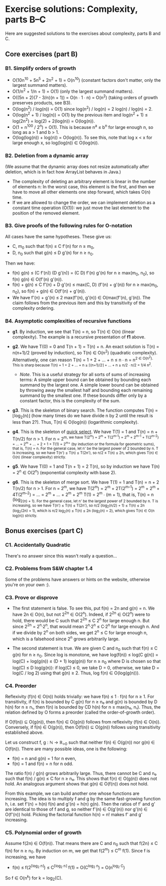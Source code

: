 # Exercise solutions: Complexity, parts B–C

Here are suggested solutions to the exercises about complexity, parts B and C.

## Core exercises (part B)

### B1. Simplify orders of growth

- O(10n<sup>10</sup> + 5n<sup>5</sup> + 2n<sup>2</sup> + 1) = O(n<sup>10</sup>) (constant factors don't matter, only the largest summand matters).
- O(1/n<sup>2</sup> + 1/n + 1) = O(1) (only the largest summand matters).
- O((5n + 2)(7 - 3/n)(n + 1)) = O(n ∙ 1 ∙ n) = O(n<sup>2</sup>) (taking orders of growth preserves products, see B3).
- O(log(n<sup>2</sup>) / log(n)) = O(1) since log(n<sup>2</sup>) / log(n) = 2 log(n) / log(n) = 2.
- O(log(n<sup>2</sup> + 1) / log(n)) = O(1) by the previous item and log(n<sup>2</sup> + 1) ≤ log(2n<sup>2</sup>) = log(2) + 2(log(n)) = O(log(n)).
- O(1 + n<sup>100</sup> / 2<sup>n</sup>) = O(1).
  This is because n<sup>a</sup> ≤ b<sup>n</sup> for large enough n, so long as a > 1 and b > 1.
- O(log(log(n)) + log(n)) = O(log(n)).
  To see this, note that log x < x for large enough x, so log(log(n)) ∈ O(log(n)).

### B2. Deletion from a dynamic array

(We assume that the dynamic array does not resize automatically after deletion, which is in fact how ArrayList behaves in Java.)

- The complexity of deleting an arbitrary element is linear in the number of elements n: In the worst case, this element is the first, and then we have to move all other elements one step forward, which takes O(n) time.
- If we are allowed to change the order, we can implement deletion as a constant time operation (O(1)): we just move the last element to the position of the removed element.

### B3. Give proofs of the following rules for O-notation

All cases have the same hypotheses. These give us:

- C, m<sub>0</sub> such that f(n) ≤ C f'(n) for n ≥ m<sub>0</sub>,
- D, n<sub>0</sub> such that g(n) ≤ D g'(n) for n ≥ n<sub>0</sub>.

Then we have:

- f(n) g(n) ≤ (C f'(n)) (D g'(n)) = (C D) f'(n) g'(n) for n ≥ max(m<sub>0</sub>, n<sub>0</sub>), so f(n) g(n) ∈ O(f'(n) g'(n)).
- f(n) + g(n) ≤ C f'(n) + D g'(n) ≤ max(C, D) (f'(n) + g'(n)) for n ≥ max(m<sub>0</sub>, n<sub>0</sub>), so f(n) + g(n) ∈ O(f'(n) + g'(n)).
- We have f'(n) + g'(n) ≤ 2 max(f'(n), g'(n)) ∈ O(max(f'(n), g'(n)). The claim follows from the previous item and this by transitivity of the complexity ordering.

### B4. Asymptotic complexities of recursive functions

- **g1**.
  By induction, we see that T(n) = n, so T(n) ∈ O(n) (linear complexity).
  The example is a recursive presentation of **f1** above.

- **g2**.
  We have T(0) = 0 and T(n + 1) = T(n) + n.
  An exact solution is T(n) = n(n+1)/2 (proved by induction), so T(n) ∈ O(n<sup>2</sup>) (quadratic complexity).
  Alternatively, one can reason T(n) = 1 + 2 + … + n ≤ n ∙ n = n<sup>2</sub> ∈ O(n<sup>2</sup>).
  This is sharp because T(n) = 1 + 2 + … + n ≥ ⌈(n+1)/2⌉ + … + n ≥ n/2 ∙ n/2 = 1/4 n<sup>2</sup>.

  - *Note*.
    This is a useful strategy for all sorts of sums of increasing terms:
    A simple upper bound can be obtained by bounding each summand by the largest one.
    A simple lower bound can be obtained by throwing away the smallest half and bounding each remaining summand by the smallest one.
    If these bounds differ only by a constant factor, this is the complexity of the sum.

- **g3**.
  This is the skeleton of binary search. The function computes T(n) = ⌊log<sub>2</sub>(n)⌋ (how many times do we have divide n by 2 until the result is less than 2?).
  Thus, T(n) ∈ O(log(n)) (logarithmic complexity).

- **g4**.
  This is the skeleton of [quick select](https://en.wikipedia.org/wiki/Quickselect).
  We have T(1) = 1 and T(n) = n + T(n/2) for n > 1.
  For n = 2<sup>m</sub>, we have T(2<sup>m</sup>) = 2<sup>m</sup> + T(2<sup>m–1</sup>) = 2<sup>m</sup> + 2<sup>m–1</sup> + T(2<sup>m–2</sup>) = … = 2<sup>m</sup> + … + 2 + 1 + T(1) = 2<sup>m+</sup> (by induction or the formula for geometric sums), that is, T(n) = n.
  For the general case, let n' be the largest power of 2 bounded by n.
  T is increasing, so we have T(n') ≤ T(n) ≤ T(2n'), so n/2 ≤ T(n) ≤ 2n, which gives T(n) ∈ O(n) (linear complexity) strictly.

- **g5**.
  We have T(0) = 1 and T(n + 1) = 2 T(n), so by induction we have T(n) = 2<sup>n</sup> ∈ O(2<sup>n</sup>) (exponential complexity with base 2).

- **g6**.
  This is the skeleton of merge sort.
  We have T(1) = 1 and T(n) = n + 2 T(n/2) for n > 1.
  For n = 2<sup>m</sup>, we have T(2<sup>m</sup>) = 2<sup>m</sup> + 2T(2<sup>m–1</sup>) = 2<sup>m</sup> + 2<sup>m</sup> + 4T(2<sup>m–2</sup>) = … = 2<sup>m</sup> + … + 2<sup>m</sup> + 2<sup>m</sup> T(1) = 2<sup>m</sup> ∙ (m + 1), that is, T(n) = n (log<sub>2</sup>(n) + 1).
  For the general case, let n' be the largest power of 2 bounded by n. T is increasing, so we have T(n') ≤ T(n) ≤ T(2n'), so n/2 (log<sub>2</sub>(n/2) + 1) ≤ T(n) ≤ 2n (log<sub>2</sub>(2n) + 1), which is n/2 log<sub>2</sub>(n) ≤ T(n) ≤ 2n (log<sub>2</sub>(n) + 2), which gives T(n) ∈ O(n log(n)) strictly.


## Bonus exercises (part C)

### C1. Accidentally Quadratic

There's no answer since this wasn't really a question…

### C2. Problems from S&W chapter 1.4

Some of the problems have answers or hints on the website, otherwise you're on your own :).

### C3. Prove or disprove

- The first statement is false.
  To see this, put f(n) = 2n and g(n) = n.
  We have 2n ∈ O(n), but not 2<sup>2n</sup> ∈ O(2<sup>n</sup>).
  Indeed, if 2<sup>2n</sup> ∈ O(2<sup>n</sup>) were to hold, there would be C such that 2<sup>2n</sup> ≤ C 2<sup>n</sup> for large enough n.
  But since 2<sup>2n</sup> = 2<sup>n</sup>·2<sup>n</sup>, that would mean 2<sup>n</sup>·2<sup>n</sup> ≤ C·2<sup>n</sup> for large enough n.
  And if we divide by 2<sup>n</sup> on both sides, we get 2<sup>n</sup> ≤ C for large enough n, which is a falsehood since 2<sup>n</sup> grows arbitrarily large.

- The second statement is true.
  We are given C and n<sub>0</sub> such that f(n) ≤ C g(n) for n ≥ n<sub>0</sub>.
  Since log is monotone, we have log(f(n)) ≤ log(C g(n)) = log(C) + log(g(n)) ≤ (D + 1) log(g(n)) for n ≥ n<sub>0</sub> where D is chosen so that log(C) ≤ D log(g(n)): if log(C) ≤ 0, we take D = 0, otherwise, we take D = log(C / log 2) using that g(n) ≥ 2.
  Thus, log f(n) ∈ O(log(g(n))).

### C4. Preorder

Reflexivity (f(n) ∈ O(n)) holds trivially: we have f(n) ≤ 1 ∙ f(n) for n ≥ 1.
For transitivity, if f(n) is bounded by C g(n) for n ≥ n₀ and g(n) is bounded by D h(n) for n ≥ n₁, then f(n) is bounded by CD h(n) for n ≥ max(n₀, n₁).
Thus, the relation defined by O forms a preorder (called the order-of-growth order).

If O(f(n)) ⊆ O(g(n)), then f(n) ∈ O(g(n)) follows from reflexivity (f(n) ∈ O(n)).
Conversely, if f(n) ∈ O(g(n)), then O(f(n)) ⊆ O(g(n)) follows using transitivity established above.

Let us construct f, g : ℕ → ℝ<sub>>0</sub> such that neither f(n) ∈ O(g(n)) nor g(n) ∈ O(f(n)). There are many possible ideas, one is the following:
- f(n) = n and g(n) = 1 for n even,
- f(n) = 1 and f(n) = n for n odd.

The ratio f(n) / g(n) grows arbitrarily large.
Thus, there cannot be C and n₀ such that f(n) / g(n) ≤ C for n ≥ n₀.
This shows that f(n) ∈ O(g(n)) does not hold.
An analogous argument shows that g(n) ∈ O(f(n)) does not hold.

From this example, we can build another one whose functions are increasing.
The idea is to multiply f and g by the same fast-growing function h, i.e. set f'(n) = h(n) f(n) and g'(n) = h(n) g(n).
Then the ratios of f' and g' are identical to those of f and g, so neither f'(n) ∈ O(g'(n)) nor g'(n) ∈ O(f'(n)) hold.
Picking the factorial function h(n) = n! makes f' and g' increasing.

### C5. Polynomial order of growth

Assume f(2n) ∈ O(f(n)).
That means there are C and n<sub>0</sub> such that f(2n) ≤ C f(n) for n ≥ n<sub>0</sub>.
By induction on m, we get that f(2<sup>m</sup>) ≤ C<sup>m</sup> f(1).
Since f is increasing, we have

- f(n) ≤ f(2<sup>⌈log<sub>2</sub> n⌉</sup>) ≤ C<sup>⌈log<sub>2</sub> n⌉</sup> f(1) = O(C<sup>log<sub>2</sub> n</sup>) = O(n<sup>log<sub>2</sub> C</sup>)

So f ∈ O(n<sup>k</sup>) for k = log<sub>2</sub>(C).
